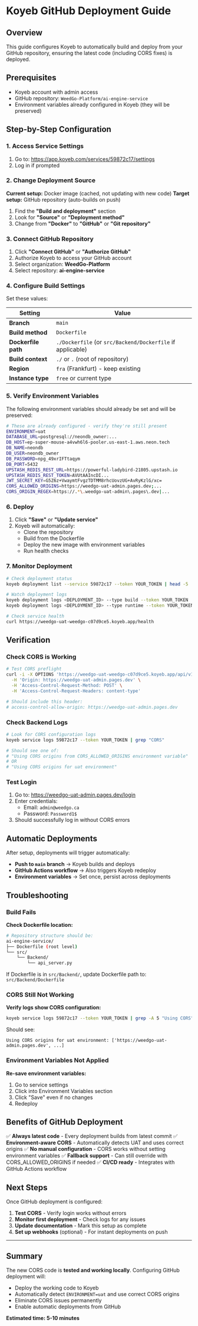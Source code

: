 # Koyeb GitHub Deployment Guide

## Overview
This guide configures Koyeb to automatically build and deploy from your GitHub repository, ensuring the latest code (including CORS fixes) is deployed.

## Prerequisites
- Koyeb account with admin access
- GitHub repository: `WeedGo-Platform/ai-engine-service`
- Environment variables already configured in Koyeb (they will be preserved)

## Step-by-Step Configuration

### 1. Access Service Settings
1. Go to: https://app.koyeb.com/services/59872c17/settings
2. Log in if prompted

### 2. Change Deployment Source
**Current setup:** Docker image (cached, not updating with new code)
**Target setup:** GitHub repository (auto-builds on push)

1. Find the **"Build and deployment"** section
2. Look for **"Source"** or **"Deployment method"**
3. Change from **"Docker"** to **"GitHub"** or **"Git repository"**

### 3. Connect GitHub Repository
1. Click **"Connect GitHub"** or **"Authorize GitHub"**
2. Authorize Koyeb to access your GitHub account
3. Select organization: **WeedGo-Platform**
4. Select repository: **ai-engine-service**

### 4. Configure Build Settings
Set these values:

| Setting | Value |
|---------|-------|
| **Branch** | `main` |
| **Build method** | `Dockerfile` |
| **Dockerfile path** | `./Dockerfile` (or `src/Backend/Dockerfile` if applicable) |
| **Build context** | `./` or `.` (root of repository) |
| **Region** | `fra` (Frankfurt) - keep existing |
| **Instance type** | `free` or current type |

### 5. Verify Environment Variables
The following environment variables should already be set and will be preserved:

```bash
# These are already configured - verify they're still present
ENVIRONMENT=uat
DATABASE_URL=postgresql://neondb_owner:...
DB_HOST=ep-super-mouse-a4vwh6l6-pooler.us-east-1.aws.neon.tech
DB_NAME=neondb
DB_USER=neondb_owner
DB_PASSWORD=npg_49xrIFTtaqym
DB_PORT=5432
UPSTASH_REDIS_REST_URL=https://powerful-ladybird-21805.upstash.io
UPSTASH_REDIS_REST_TOKEN=AVUtAAIncDI...
JWT_SECRET_KEY=G5Z6z+VwaymtFvgzTDTMM8rhcUovzUG+AvRyKzlG/xc=
CORS_ALLOWED_ORIGINS=https://weedgo-uat-admin.pages.dev;...
CORS_ORIGIN_REGEX=https://.*\.weedgo-uat-admin\.pages\.dev|...
```

### 6. Deploy
1. Click **"Save"** or **"Update service"**
2. Koyeb will automatically:
   - Clone the repository
   - Build from the Dockerfile
   - Deploy the new image with environment variables
   - Run health checks

### 7. Monitor Deployment
```bash
# Check deployment status
koyeb deployment list --service 59872c17 --token YOUR_TOKEN | head -5

# Watch deployment logs
koyeb deployment logs <DEPLOYMENT_ID> --type build --token YOUR_TOKEN
koyeb deployment logs <DEPLOYMENT_ID> --type runtime --token YOUR_TOKEN

# Check service health
curl https://weedgo-uat-weedgo-c07d9ce5.koyeb.app/health
```

## Verification

### Check CORS is Working
```bash
# Test CORS preflight
curl -i -X OPTIONS 'https://weedgo-uat-weedgo-c07d9ce5.koyeb.app/api/v1/auth/admin/login' \
  -H 'Origin: https://weedgo-uat-admin.pages.dev' \
  -H 'Access-Control-Request-Method: POST' \
  -H 'Access-Control-Request-Headers: content-type'

# Should include this header:
# access-control-allow-origin: https://weedgo-uat-admin.pages.dev
```

### Check Backend Logs
```bash
# Look for CORS configuration logs
koyeb service logs 59872c17 --token YOUR_TOKEN | grep "CORS"

# Should see one of:
# "Using CORS origins from CORS_ALLOWED_ORIGINS environment variable"
# OR
# "Using CORS origins for uat environment"
```

### Test Login
1. Go to: https://weedgo-uat-admin.pages.dev/login
2. Enter credentials:
   - Email: `admin@weedgo.ca`
   - Password: `Password1$`
3. Should successfully log in without CORS errors

## Automatic Deployments

After setup, deployments will trigger automatically:
- **Push to `main` branch** → Koyeb builds and deploys
- **GitHub Actions workflow** → Also triggers Koyeb redeploy
- **Environment variables** → Set once, persist across deployments

## Troubleshooting

### Build Fails
**Check Dockerfile location:**
```bash
# Repository structure should be:
ai-engine-service/
├── Dockerfile (root level)
└── src/
    └── Backend/
        └── api_server.py
```

If Dockerfile is in `src/Backend/`, update Dockerfile path to: `src/Backend/Dockerfile`

### CORS Still Not Working
**Verify logs show CORS configuration:**
```bash
koyeb service logs 59872c17 --token YOUR_TOKEN | grep -A 5 "Using CORS"
```

Should see:
```
Using CORS origins for uat environment: ['https://weedgo-uat-admin.pages.dev', ...]
```

### Environment Variables Not Applied
**Re-save environment variables:**
1. Go to service settings
2. Click into Environment Variables section
3. Click "Save" even if no changes
4. Redeploy

## Benefits of GitHub Deployment

✅ **Always latest code** - Every deployment builds from latest commit
✅ **Environment-aware CORS** - Automatically detects UAT and uses correct origins
✅ **No manual configuration** - CORS works without setting environment variables
✅ **Fallback support** - Can still override with CORS_ALLOWED_ORIGINS if needed
✅ **CI/CD ready** - Integrates with GitHub Actions workflow

## Next Steps

Once GitHub deployment is configured:

1. **Test CORS** - Verify login works without errors
2. **Monitor first deployment** - Check logs for any issues
3. **Update documentation** - Mark this setup as complete
4. **Set up webhooks** (optional) - For instant deployments on push

---

## Summary

The new CORS code is **tested and working locally**. Configuring GitHub deployment will:
- Deploy the working code to Koyeb
- Automatically detect `ENVIRONMENT=uat` and use correct CORS origins
- Eliminate CORS issues permanently
- Enable automatic deployments from GitHub

**Estimated time: 5-10 minutes**
